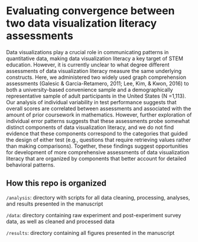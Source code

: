 # Evaluating convergence between two data visualization literacy assessments

Data visualizations play a crucial role in communicating patterns in quantitative data, making data visualization literacy a key target of STEM education.
However, it is currently unclear to what degree different assessments of data visualization literacy measure the same underlying constructs. Here, we administered
two widely used graph comprehension assessments (Galesic & Garcia-Retamero, 2011; Lee, Kim, & Kwon, 2016) to both a university-based convenience sample and a demographically representative sample of adult participants in the United States (N =1,113). Our analysis of individual variability in test performance suggests that overall scores are correlated between assessments and associated with the amount of prior coursework in mathematics. However, further exploration of individual error patterns suggests that these assessments probe somewhat distinct components of data visualization literacy, and we do not find evidence that these components correspond to the categories that guided the design of either
test (e.g., questions that require retrieving values rather than making comparisons). Together, these findings suggest opportunities for development of more comprehensive assessments of data visualization literacy that are organized by components that better account for detailed behavioral patterns.

## How this repo is organized

`/analysis`: directory with scripts for all data cleaning, processing, analyses, and results presented in the manuscript

`/data`: directory containing raw experiment and post-experiment survey data, as well as cleaned and processed data

`/results`: directory containing all figures presented in the manuscript

